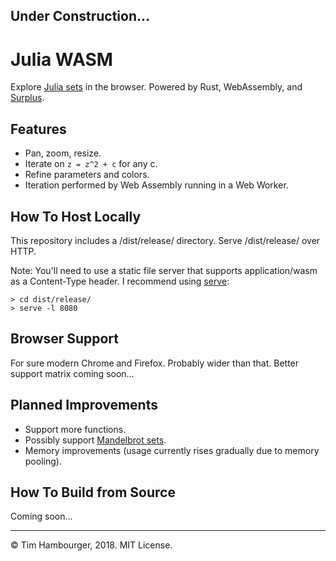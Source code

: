 ## Under Construction...

# Julia WASM
Explore [Julia sets](https://en.wikipedia.org/wiki/Julia_set) in the browser. Powered by Rust, WebAssembly, and [Surplus](https://github.com/adamhaile/surplus).

## Features
* Pan, zoom, resize.
* Iterate on `z = z^2 + c` for any c.
* Refine parameters and colors.
* Iteration performed by Web Assembly running in a Web Worker.

## How To Host Locally
This repository includes a /dist/release/ directory. Serve /dist/release/ over HTTP.

Note: You'll need to use a static file server that supports application/wasm as a Content-Type header. I recommend using [serve](https://www.npmjs.com/package/serve):
```
> cd dist/release/
> serve -l 8080
```

## Browser Support
For sure modern Chrome and Firefox. Probably wider than that. Better support matrix coming soon...

## Planned Improvements
* Support more functions.
* Possibly support [Mandelbrot sets](https://en.wikipedia.org/wiki/Mandelbrot_set).
* Memory improvements (usage currently rises gradually due to memory pooling).

## How To Build from Source
Coming soon...

-----
&copy; Tim Hambourger, 2018. MIT License.
